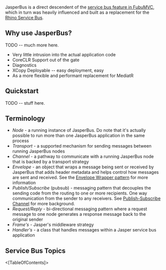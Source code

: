 <!--title: Jasper Service Bus-->

JasperBus is a direct descendent of the <a href="https://fubumvc.github.io/documentation/servicebus/">service bus feature in FubuMVC</a>, which in turn
was heavily influenced and built as a replacement for the <a href="https://hibernatingrhinos.com/oss/rhino-service-bus">Rhino Service Bus</a>. 

## Why use JasperBus?

TODO -- much more here.

* Very little intrusion into the actual application code
* CoreCLR Support out of the gate
* Diagnostics 
* XCopy Deployable -- easy deployment, easy 
* As a more flexible and performant replacement for MediatR


## Quickstart

TODO -- stuff here.


## Terminology

* _Node_ - a running instance of JasperBus. Do note that it's actually possible to run more than
  one JasperBus application in the same process
* _Transport_ - a supported mechanism for sending messages between running JasperBus nodes
* _Channel_ - a pathway to communicate with a running JasperBus node that is backed by a transport strategy
* _Envelope_ - an object that wraps a message being sent or received by JasperBus that adds header metadata and helps control
  how messages are sent and received. See the [Envelope Wrapper pattern](http://www.enterpriseintegrationpatterns.com/patterns/messaging/EnvelopeWrapper.html) for more information
* _Publish/Subscribe_ (pubsub) - messaging pattern that decouples the sending code from the routing to one or more recipients. One way communication from the sender
  to any receivers. See [Publish-Subscribe Channel](http://www.enterpriseintegrationpatterns.com/patterns/messaging/PublishSubscribeChannel.html) for more background.
* _Request/Reply_ - bi-directional messaging pattern where a request message to one node generates a response message back to the original sender
* _Frame's_ - Jasper's middleware strategy
* _Handler's_ - a class that handles messages within a Jasper service bus application

## Service Bus Topics

<[TableOfContents]>